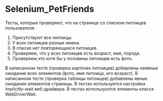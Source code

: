 # Selenium_PetFriends
Тесты, которые проверяют, что на странице со списком питомцев пользователя:

1. Присутствуют все питомцы.
2. У всех питомцев разные имена.
3. В списке нет повторяющихся питомцев.
4. Проверяем, что у всех питомцев есть возраст, имя, порода.
5. Проверяем,что хотя бы у половины питомцев есть фото.
  
  В написанном тесте (проверка карточек питомцев) добавлены неявные ожидания всех элементов (фото, имя питомца, его возраст).
В написанном тесте (проверка таблицы питомцев) добавлены явные ожидания элементов страницы.
В тестах используется настройка implicitly-wait веб-драйвера.
В тестах используются элементы класса WebDriverWait.
